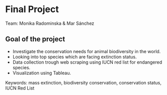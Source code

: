 # Final Project

Team: Monika Radominska & Mar Sánchez

## Goal of the project

- Investigate the conservation needs for animal biodiversity in the world. 
- Looking into top species which are facing extinction status. 
- Data collection trough web scraping using IUCN red list for endangered species. 
- Visualization using Tableau. 

Keywords: mass extinction, biodiversity conservation, conservation status, IUCN Red List
